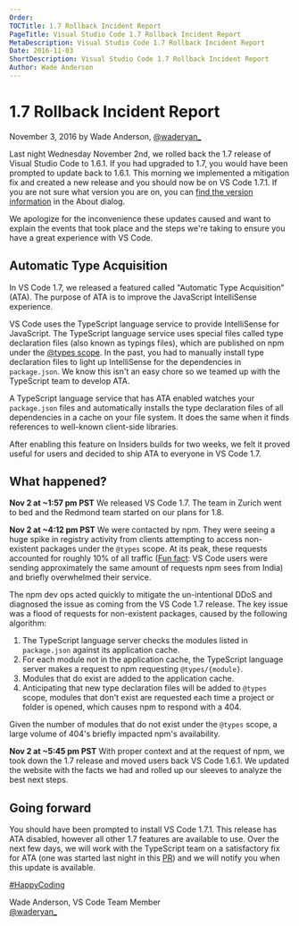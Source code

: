 ```yaml
---
Order:
TOCTitle: 1.7 Rollback Incident Report
PageTitle: Visual Studio Code 1.7 Rollback Incident Report
MetaDescription: Visual Studio Code 1.7 Rollback Incident Report
Date: 2016-11-03
ShortDescription: Visual Studio Code 1.7 Rollback Incident Report
Author: Wade Anderson
---
```


# 1.7 Rollback Incident Report

November 3, 2016 by Wade Anderson, [@waderyan_](https://twitter.com/waderyan_)

Last night Wednesday November 2nd, we rolled back the 1.7 release of Visual Studio Code to 1.6.1. If you had upgraded to 1.7, you would have been prompted to update back to 1.6.1. This morning we implemented a mitigation fix and created a new release and you should now be on VS Code 1.7.1. If you are not sure what version you are on, you can [find the version information](/docs/supporting/faq.md#how-do-i-find-what-version-of-vs-code-i-am-using) in the About dialog.

We apologize for the inconvenience these updates caused and want to explain the events that took place and the steps we're taking to ensure you have a great experience with VS Code.

## Automatic Type Acquisition

In VS Code 1.7, we released a featured called "Automatic Type Acquisition" (ATA). The purpose of ATA is to improve the JavaScript IntelliSense experience.

VS Code uses the TypeScript language service to provide IntelliSense for JavaScript. The TypeScript language service uses special files called type declaration files (also known as typings files), which are published on npm under the [@types scope](https://www.npmjs.com/~types). In the past, you had to manually install type declaration files to light up IntelliSense for the dependencies in `package.json`. We know this isn't an easy chore so we teamed up with the TypeScript team to develop ATA.

A TypeScript language service that has ATA enabled watches your `package.json` files and automatically installs the type declaration files of all dependencies in a cache on your file system. It does the same when it finds references to well-known client-side libraries.

After enabling this feature on Insiders builds for two weeks, we felt it proved useful for users and decided to ship ATA to everyone in VS Code 1.7.

## What happened?

**Nov 2 at ~1:57 pm PST** We released VS Code 1.7. The team in Zurich went to bed and the Redmond team started on our plans for 1.8.

**Nov 2 at ~4:12 pm PST** We were contacted by npm. They were seeing a huge spike in registry activity from clients attempting to access non-existent packages under the `@types` scope. At its peak, these requests accounted for roughly 10% of all traffic ([Fun fact](https://news.ycombinator.com/item?id=12861093): VS Code users were sending approximately the same amount of requests npm sees from India) and briefly overwhelmed their service.

The npm dev ops acted quickly to mitigate the un-intentional DDoS and diagnosed the issue as coming from the VS Code 1.7 release. The key issue was a flood of requests for non-existent packages, caused by the following algorithm:

1. The TypeScript language server checks the modules listed in `package.json` against its application cache.
2. For each module not in the application cache, the TypeScript language server makes a request to npm requesting `@types/{module}`.
3. Modules that do exist are added to the application cache.
4. Anticipating that new type declaration files will be added to `@types` scope, modules that don't exist are requested each time a project or folder is opened, which causes npm to respond with a 404.

Given the number of modules that do not exist under the `@types` scope, a large volume of 404's briefly impacted npm's availability.

**Nov 2 at ~5:45 pm PST** With proper context and at the request of npm, we took down the 1.7 release and moved users back VS Code 1.6.1. We updated the website with the facts we had and rolled up our sleeves to analyze the best next steps.

## Going forward

You should have been prompted to install VS Code 1.7.1. This release has ATA disabled, however all other 1.7 features are available to use. Over the next few days, we will work with the TypeScript team on a satisfactory fix for ATA (one was started last night in this [PR](https://github.com/microsoft/TypeScript/pull/12014)) and we will notify you when this update is available.

[#HappyCoding](https://twitter.com/hashtag/HappyCoding?src=hash)

Wade Anderson, VS Code Team Member <br>
[@waderyan_](https://twitter.com/waderyan_)